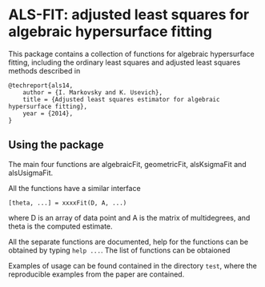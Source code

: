 ALS-FIT: adjusted least squares for algebraic hypersurface fitting
==============================================================================
This package contains a collection of functions for algebraic hypersurface fitting,
including the ordinary least squares and adjusted least squares methods described in

    @techreport{als14,
        author = {I. Markovsky and K. Usevich},
        title = {Adjusted least squares estimator for algebraic hypersurface fitting},
        year = {2014},
    }

Using the package
-----------------

The main four functions are algebraicFit, geometricFit, alsKsigmaFit and alsUsigmaFit.

All the functions have a similar interface
    
    [theta, ...] = xxxxFit(D, A, ...)

where D is an array of data point and A is the matrix of multidegrees,
and theta is the computed estimate.

All the separate functions are documented, 
help for the functions can be obtained by typing `help ...`.
The list of functions can be obtaioned

Examples of usage can be found contained in the directory `test`,
where the reproducible examples from the paper are contained.

